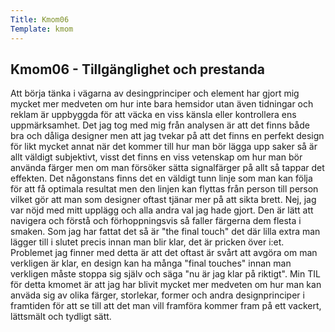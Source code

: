```yaml
---
Title: Kmom06
Template: kmom
---
```


## Kmom06 - Tillgänglighet och prestanda

Att börja tänka i vägarna av desingprinciper och element har gjort mig mycket mer medveten om hur inte bara hemsidor utan även tidningar och reklam är uppbyggda för att väcka en viss känsla eller kontrollera ens uppmärksamhet.
Det jag tog med mig från analysen är att det finns både bra och dåliga designer men att jag tvekar på att det finns en perfekt design för likt mycket annat när det kommer till hur man bör lägga upp saker så är allt väldigt subjektivt, visst det finns en viss vetenskap om hur man bör använda färger men om man försöker sätta signalfärger på allt så tappar det effekten. Det någonstans finns det en väldigt tunn linje som man kan följa för att få optimala resultat men den linjen kan flyttas från person till person vilket gör att man som designer oftast tjänar mer på att sikta brett.
Nej, jag var nöjd med mitt upplägg och alla andra val jag hade gjort. Den är lätt att navigera och förstå och förhoppningsvis så faller färgerna dem flesta i smaken.
Som jag har fattat det så är "the final touch" det där lilla extra man lägger till i slutet precis innan man blir klar, det är pricken över i:et. Problemet jag finner med detta är att det oftast är svårt att avgöra om man verkligen är klar, en design kan ha många "final touches" innan man verkligen måste stoppa sig själv och säga "nu är jag klar på riktigt".
Min TIL för detta kmomet är att jag har blivit mycket mer medveten om hur man kan anväda sig av olika färger, storlekar, former och andra designprinciper i framtiden för att se till att det man vill framföra kommer fram på ett vackert, lättsmält och tydligt sätt.
